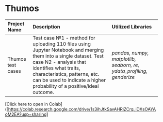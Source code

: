# Thumos



| Project Name | Description | Utilized Libraries | 
| :---------------------- | :---------------------- | :---------------------- |
| Thumos test cases | Test case №1 - method for uploading 110 files using Jupyter Notebook and merging them into a single dataset. Test case N2 - analysis that identifies what traits, characteristics, patterns, etc. can be used to indicate a higher probability of a positive/ideal outcome. | *pandas, numpy, matplotlib, seaborn, re, ydata_profiling, genderize* |


[Click here to open in Colab]([https://colab.research.google.com/drive/1s3ihJtkSavAHRiZCrq_iDXsOAYAoM2EA?usp=sharing]



